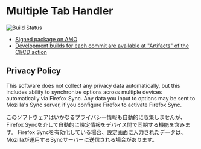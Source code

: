 # Multiple Tab Handler

![Build Status](https://github.com/piroor/multipletab/actions/workflows/main.yml/badge.svg?branch=trunk)

* [Signed package on AMO](https://addons.mozilla.org/firefox/addon/multiple-tab-handler/)
* [Development builds for each commit are available at "Artifacts" of the CI/CD action](https://github.com/piroor/multipletab/actions?query=workflow%3ACI%2FCD)

## Privacy Policy

This software does not collect any privacy data automatically, but this includes ability to synchronize options across multiple devices automatically via Firefox Sync.
Any data you input to options may be sent to Mozilla's Sync server, if you configure Firefox to activate Firefox Sync.

このソフトウェアはいかなるプライバシー情報も自動的に収集しませんが、Firefox Syncを介して自動的に設定情報をデバイス間で同期する機能を含みます。
Firefox Syncを有効化している場合、設定画面に入力されたデータは、Mozillaが運用するSyncサーバーに送信される場合があります。
